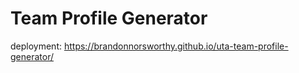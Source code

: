 # Team Profile Generator
  
deployment: https://brandonnorsworthy.github.io/uta-team-profile-generator/
